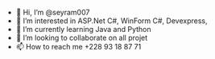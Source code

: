 - 👋 Hi, I’m @seyram007
- 👀 I’m interested in ASP.Net C#, WinForm C#, Devexpress, 
- 🌱 I’m currently learning Java and Python
- 💞️ I’m looking to collaborate on all projet
- 📫 How to reach me +228 93 18 87 71

<!---
seyram007/seyram007 is a ✨ special ✨ repository because its `README.md` (this file) appears on your GitHub profile.
You can click the Preview link to take a look at your changes.
--->
